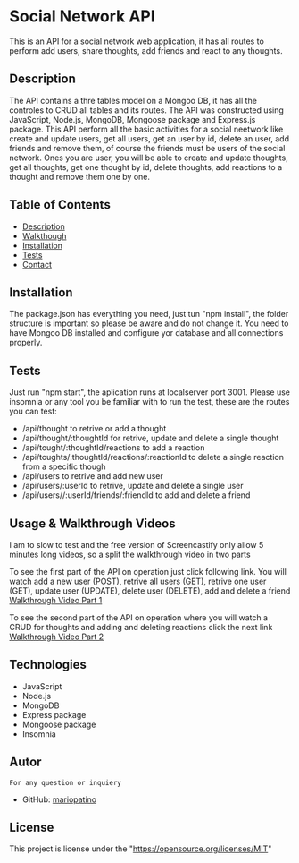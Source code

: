 # Social Network API

This is an API for a social network web application, it has all routes to perform add users, share thoughts, add friends and react to any thoughts.

## Description

The API contains a thre tables model on a Mongoo DB, it has all the controles to CRUD all tables and its routes. The API was constructed using JavaScript, Node.js, MongoDB, Mongoose package and Express.js package. This API perform all the basic activities for a social neetwork like create and update users, get all users, get an user by id, delete an user, add friends and remove them, of course the friends must be users of the social network. Ones you are user, you will be able to create and update thoughts, get all thoughts, get one thought by id, delete thoughts, add reactions to a thought and remove them one by one.  

## Table of Contents
* [Description](#description)
* [Walkthough](#walkthrou)
* [Installation](#installation)
* [Tests](#tests)
* [Contact](#contact)


## Installation
The package.json has everything you need, just tun "npm install", the folder structure is important so please be aware and do not change it. 
You need to have Mongoo DB installed and configure yor database and all connections properly.

## Tests
Just run "npm start", the aplication runs at localserver port 3001.
Please use insomnia or any tool you be familiar with to run the test, these are the routes you can test:

* /api/thought to retrive or add a thought
* /api/thought/:thoughtId for retrive, update and delete a single thought
* /api/tought/:thoughtId/reactions to add a reaction
*  /api/toughts/:thoughtId/reactions/:reactionId  to delete a single reaction from a specific though
* /api/users to retrive and add new user
* /api/users/:userId to retrive, update and delete a single user
* /api/users//:userId/friends/:friendId to add and delete a friend 


## Usage & Walkthrough Videos

I am to slow to test and the free version of Screencastify only allow 5 minutes long videos, so a split the walkthrough video in two parts

To see the first part of the API on operation just click following link. You will watch add a new user (POST), retrive all users (GET), retrive one user (GET), update user (UPDATE), delete user (DELETE), add and delete a friend [Walkthrough Video Part 1](https://drive.google.com/file/d/11LsdzBgGvxd3ZWAbcDzgrp6xS20PR-mJ/view)

To see the second part of the API on operation where you will watch a CRUD for thoughts and adding and deleting reactions click the next link [Walkthrough Video Part 2](https://drive.google.com/file/d/1e387MJU5822Ef5sbpgaGxDepJZ1nJGe3/view)


## Technologies 

* JavaScript
* Node.js
* MongoDB
* Express package
* Mongoose package
* Insomnia

## Autor
    For any question or inquiery
* GitHub: [mariopatino](https://github.com/mariopatino)

## License 
  This project is license under the "https://opensource.org/licenses/MIT"